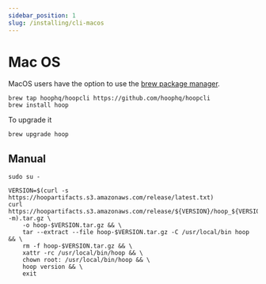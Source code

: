 ```yaml
---
sidebar_position: 1
slug: /installing/cli-macos
---
```


# Mac OS

MacOS users have the option to use the [brew package manager](https://brew.sh/).

```shell
brew tap hoophq/hoopcli https://github.com/hoophq/hoopcli
brew install hoop
```

To upgrade it

```shell
brew upgrade hoop
```

## Manual

```shell
sudo su -
```

```shell
VERSION=$(curl -s https://hoopartifacts.s3.amazonaws.com/release/latest.txt)
curl https://hoopartifacts.s3.amazonaws.com/release/${VERSION}/hoop_${VERSION}_Darwin_$(uname -m).tar.gz \
    -o hoop-$VERSION.tar.gz && \
    tar --extract --file hoop-$VERSION.tar.gz -C /usr/local/bin hoop && \
    rm -f hoop-$VERSION.tar.gz && \
    xattr -rc /usr/local/bin/hoop && \
    chown root: /usr/local/bin/hoop && \
    hoop version && \
    exit
```
